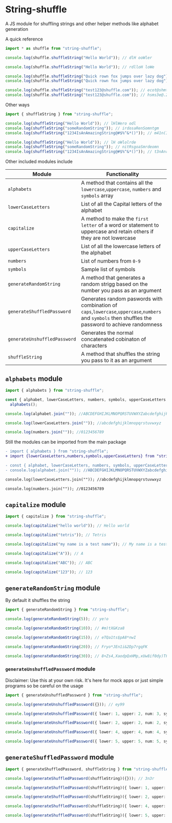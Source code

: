 # String-shuffle

A JS module for shuffling strings and other helper methods like alphabet generation

A quick reference
```ts
import * as shuffle from "string-shuffle";

console.log(shuffle.shuffleString("Hello World")); // dlH ooWler

console.log(shuffle.shuffleString("Hello World")); // rdlloH loWe

console.log(shuffle.shuffleString("Quick rown fox jumps over lazy dog")); // jvyilco owfxud nz  apuo rs rkeoQgm
console.log(shuffle.shuffleString("Quick rown fox jumps over lazy dog")); // jcf ro Qowkna goomvyxd puz er iusl

console.log(shuffle.shuffleString("test123@shuffle.com")); // ecot@shmt.efs2l3fu1
console.log(shuffle.shuffleString("test123@shuffle.com")); // hsms3e@.2t1lcfotufe

```
Other ways
```ts
import { shuffleString } from "string-shuffle";

console.log(shuffleString("Hello World")); // lHlWero odl
console.log(shuffleString("someRandomString")); // irdosaRenSomntgm
console.log(shuffleString("1234IsAnAmazingString@#$%^&*()")); // m41n(I&aA@Sn^i3%)sgzgi#2*rn$At

console.log(shuffleString("Hello World")); // lH oWlolrde
console.log(shuffleString("someRandomString")); // nitRsgoaSmrdeomn
console.log(shuffleString("1234IsAnAmazingString@#$%^&*()")); // t3nAnr@4Ii&n12gAgsa%m*(i$Sz)#^

```
Other included modules include

|Module|Functionality|
|---|---|
|`alphabets`| A method that contains all the `lowercase`,`uppercase`, `numbers` and `symbols` array|
| `lowerCaseLetters`|List of all the Capital letters of the alphabet|
| `capitalize`| A method to make the  `first letter` of a word or statement to uppercase and retain others if they are not lowercase|
| `upperCaseLetters`|List of all the lowercase letters of the alphabet|
| `numbers`|List of numbers from `0-9`|
| `symbols`|Sample list of symbols|
| `generateRandomString`| A method that generates a random strigg based on the number you pass as an argument|
| `generateShuffledPassword`|Generates random paswords with combination of `caps`,`lowercase`,`uppercase`,`numbers` and `symbols` then shuffles the password to achieve randomness|
| `generateUnshuffledPassword`|Generates the normal concatenated cobinaton of characters|
| `shuffleString`|A method that shuffles the string you pass to it as an argument|

## `alphabets` module
```ts
import { alphabets } from "string-shuffle";

const { alphabet, lowerCaseLetters, numbers, symbols, upperCaseLetters } =
  alphabets();

console.log(alphabet.join("")); //ABCDEFGHIJKLMNOPQRSTUVWXYZabcdefghijklmnopqrstuvwxyz0123456789!"#$%&'()*+,-./

console.log(lowerCaseLetters.join("")); //abcdefghijklmnopqrstuvwxyz

console.log(numbers.join("")); //0123456789
```
Still the modules can be imported from the main package
```diff
- import { alphabets } from "string-shuffle";
+ import {lowerCaseLetters,numbers,symbols,upperCaseLetters} from "string-shuffle";

- const { alphabet, lowerCaseLetters, numbers, symbols, upperCaseLetters } = alphabets();
- console.log(alphabet.join("")); //ABCDEFGHIJKLMNOPQRSTUVWXYZabcdefghijklmnopqrstuvwxyz0123456789!"#$%&'()*+,-./

console.log(lowerCaseLetters.join("")); //abcdefghijklmnopqrstuvwxyz

console.log(numbers.join("")); //0123456789
```
## `capitalize` module
```ts
import { capitalize } from "string-shuffle";

console.log(capitalize("hello world")); // Hello world

console.log(capitalize("tetris")); // Tetris

console.log(capitalize("my name is a test name")); // My name is a test name

console.log(capitalize("A")); // A

console.log(capitalize("ABC")); // ABC

console.log(capitalize("123")); // 123
```
## `generateRandomString` module
By default it shuffles the string
```ts
import { generateRandomString } from "string-shuffle";

console.log(generateRandomString(5)); // ye!o

console.log(generateRandomString(10)); // #m)tX&Kza8

console.log(generateRandomString(15)); // eTQa1ts$pA8*nwI

console.log(generateRandomString(20)); // Fryo*JEn1i&2Dp7rgqFK

console.log(generateRandomString(30)); // 8+Zs4,XaodpQxHMp,xUw8if0dy)TF+
```
### `generateUnshuffledPassword` module
Disclaimer: Use this at your own risk. It's here for mock apps or just simple programs so be careful on the usage
```ts
import { generateUnshuffledPassword } from "string-shuffle";

console.log(generateUnshuffledPassword({})); // ey99

console.log(generateUnshuffledPassword({ lower: 1, upper: 2, num: 3, symb: 4 })); // pRI.##*369

console.log(generateUnshuffledPassword({ lower: 2, upper: 2, num: 2, symb: 2 })); // jmKE"+89

console.log(generateUnshuffledPassword({ lower: 4, upper: 4, num: 4, symb: 4 })); // gilwLEJW#/,%6959

console.log(generateUnshuffledPassword({ lower: 5, upper: 5, num: 5, symb: 5 })); // rkujyDFOUS%,.)'71677
```

## `generateShuffledPassword` module
```ts
import { generateShuffledPassword, shuffleString } from "string-shuffle";

console.log(generateShuffledPassword(shuffleString)({})); // 3n3r

console.log(generateShuffledPassword(shuffleString)({ lower: 1, upper: 2, num: 3, symb: 4 })); // o9/B3*M&3*

console.log(generateShuffledPassword(shuffleString)({ lower: 2, upper: 2, num: 2, symb: 2 })); // O5g!8A/c

console.log(generateShuffledPassword(shuffleString)({ lower: 4, upper: 4, num: 4, symb: 4 })); // 3p!rP.YI*90z*n7Z

console.log(generateShuffledPassword(shuffleString)({ lower: 5, upper: 5, num: 5, symb: 5 })); // zS7&6*oKk7Wx)Nl'N18.
```



